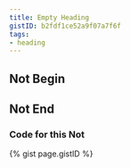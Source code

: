 ```yaml
---
title: Empty Heading
gistID: b2fdf1ce52a9f07a7f6f
tags:
- heading
---
```


<h2 aria-describedby="{{ page.gistID }}">Not Begin</h2>
<div class="rendered-not">
<h3></h3>
</div> <!-- rendered-not -->

<h2 aria-describedby="{{ page.gistID }}">Not End</h2>

<h3 aria-describedby="{{ page.gistID }}">Code for this Not</h3>
{% gist page.gistID %}